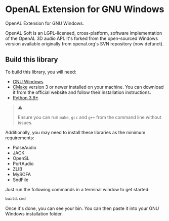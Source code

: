 # OpenAL Extension for GNU Windows

OpenAL Extension for GNU Windows.

OpenAL Soft is an LGPL-licensed, cross-platform, software implementation of the OpenAL 3D audio API. It's forked from the open-sourced Windows version available originally from openal.org's SVN repository (now defunct).

## Build this library

To build this library, you will need:

* [GNU Windows](https://github.com/tfslabs/gnu-windows)
* [CMake](https://www.cmake.org/) version 3 or newer installed on your machine. You can download it from the official website and follow their installation instructions.
* [Python 3.9+](https://python.org)

> :warning:
>
> Ensure you can run `make`, `gcc`  and `g++` from the command line without issues.

Additionally, you may need to install these libraries as the minimum requirements:

* PulseAudio
* JACK
* OpenSL
* PortAudio
* ZLIB
* MySOFA
* SndFile

Just run the  following commands in a terminal window to get started:

```cmd
build.cmd
```

Once it's done, you can see your bin. You can then paste it into your GNU Windows installation folder.
